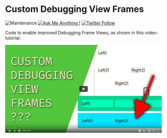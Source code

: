 # Custom Debugging View Frames

![Maintenance](https://img.shields.io/badge/Maintained%3F-yes-green.svg) [![Ask Me Anything !](https://img.shields.io/badge/Ask%20me-anything-1abc9c.svg)](http://www.matthiaszarzecki.com) [![Twitter Follow](https://img.shields.io/twitter/follow/matthias_code.svg?style=social&label=Follow)](https://twitter.com/matthias_code)

Code to enable improved Debugging Frame Views, as shown in this video-tutorial:

[![Youtube Tutorial Link](youtube_screenshot.png)](https://youtu.be/qODbPJFKEXc "Custom Debugging View Frames - The Matthias iOS Development Show")
